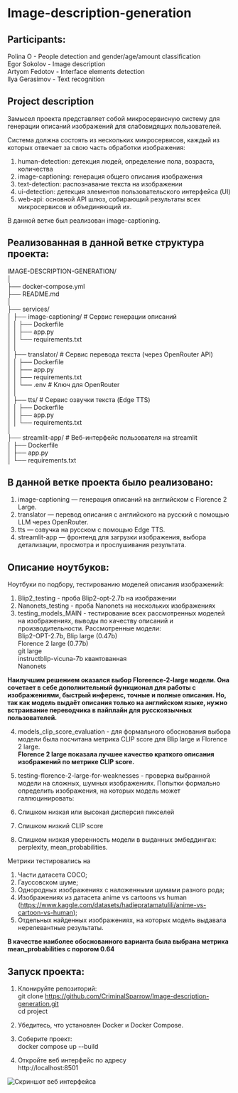 # Image-description-generation

## Participants:  
  
Polina O - People detection and gender/age/amount classification   
Egor Sokolov - Image description  
Artyom Fedotov - Interface elements detection  
Ilya Gerasimov - Text recognition  

## Project description  
Замысел проекта представляет собой микросервисную систему для генерации описаний изображений для слабовидящих пользователей.  
  
Система должна состоять из нескольких микросервисов, каждый из которых отвечает за свою часть обработки изображения:  
  
1. human-detection: детекция людей, определение пола, возраста, количества  
2. image-captioning: генерация общего описания изображения  
3. text-detection: распознавание текста на изображении  
4. ui-detection: детекция элементов пользовательского интерфейса (UI)  
5. web-api: основной API шлюз, собирающий результаты всех микросервисов и объединяющий их.  

В данной ветке был реализован image-captioning.  

## Реализованная в данной ветке структура проекта:  

IMAGE-DESCRIPTION-GENERATION/  
│  
├── docker-compose.yml            
├── README.md               
│  
├── services/  
│   ├── image-captioning/       # Сервис генерации описаний  
│   │   ├── Dockerfile  
│   │   ├── app.py  
│   │   └── requirements.txt  
│   │  
│   ├── translator/             # Сервис перевода текста (через OpenRouter API)  
│   │   ├── Dockerfile  
│   │   ├── app.py  
│   │   ├── requirements.txt  
│   │   └── .env                # Ключ для OpenRouter  
│   │  
│   ├── tts/                    # Сервис озвучки текста (Edge TTS)  
│   │   ├── Dockerfile   
│   │   ├── app.py   
│   │   └── requirements.txt   
│  
├── streamlit-app/              # Веб-интерфейс пользователя на streamlit  
│   ├── Dockerfile  
│   ├── app.py   
│   └── requirements.txt  
  
## В данной ветке проекта было реализовано:  
1. image-captioning — генерация описаний на английском с Florence 2 Large.  
2. translator — перевод описания с английского на русский с помощью LLM через OpenRouter.  
3. tts — озвучка на русском с помощью Edge TTS.  
4. streamlit-app — фронтенд для загрузки изображения, выбора детализации, просмотра и прослушивания результата.  

## Описание ноутбуков:
Ноутбуки по подбору, тестированию моделей описания изображений:  
1. Blip2_testing - проба Blip2-opt-2.7b на изображении
2. Nanonets_testing - проба Nanonets на нескольких изображениях
3. testing_models_MAIN - тестирование всех рассмотренных моделей на изображениях, выводы по качеству описаний и производительности.
Рассмотренные модели:  
Blip2-OPT-2.7b, 
Blip large (0.47b)  
Florence 2 large (0.77b)  
git large  
instructblip-vicuna-7b квантованная  
Nanonets  

**Наилучшим решением оказался выбор Floreence-2-large модели. Она сочетает в себе дополнительный функционал для работы с изображениями, быстрый инференс, точные и полные описания. Но, так как модель выдаёт описания только на английском языке, нужно встраивание переводчика в пайплайн для русскоязычных пользователей.** 

4. models_clip_score_evaluation - для формального обоснования выбора модели была посчитана метрика CLIP score для Blip large и Florence 2 large.   
**Florence 2 large показала лучшее качество краткого описания изображений по метрике CLIP score.**  

5. testing-florence-2-large-for-weaknesses - проверка выбранной модели на сложных, шумных изображениях. 
Попытки формально определить изображения, на которых модель может галлюцинировать:
1. Слишком низкая или высокая дисперсия пикселей 
2. Слишком низкий CLIP score
3. Слишком низкая уверенность модели в выданных эмбеддингах: perplexity, mean_probabilities.

Метрики тестировались на 
1. Части датасета COCO;  
2. Гауссовском шуме;  
3. Однородных изображениях с наложенными шумами разного рода;  
4. Изображениях из датасета anime vs cartoons vs human (https://www.kaggle.com/datasets/hadiepratamatulili/anime-vs-cartoon-vs-human);  
5. Отдельных найденных изображениях, на которых модель выдавала нерелевантные результаты.  

**В качестве наиболее обоснованного варианта была выбрана метрика mean_probabilities с порогом 0.64**


## Запуск проекта:  
1. Клонируйте репозиторий:  
git clone https://github.com/CriminalSparrow/Image-description-generation.git  
cd project  

2. Убедитесь, что установлен Docker и Docker Compose.  

3. Соберите проект:  
docker compose up --build  

4. Откройте веб интерфейс по адресу  
http://localhost:8501

![Скриншот веб интерфейса](https://github.com/user-attachments/assets/a8955d6b-8ddc-4ac4-984f-0ced7a2ce650)


